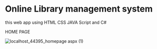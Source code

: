 # Online Library management system 
this web app using HTML CSS JAVA Script and C#

HOME PAGE 

![localhost_44395_homepage aspx (1)](https://user-images.githubusercontent.com/59087843/147989717-0269df2a-b025-4824-8e01-0b003b4d4106.png)
